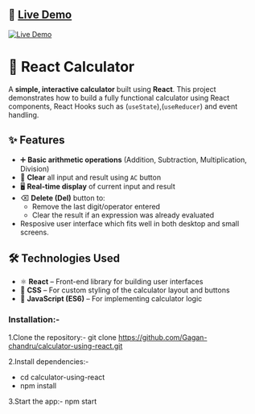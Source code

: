 ## 🔗 [Live Demo](https://tic-tac-toe-react-gagan.netlify.app)

[![Live Demo](https://img.shields.io/badge/🚀%20Live%20Demo-Click%20Here-brightgreen?style=for-the-badge)](https://react-calculator-gagan.netlify.app)

# 🧮 React Calculator

A **simple, interactive calculator** built using **React**. This project demonstrates how to build a fully functional calculator using React components, React Hooks such as (`useState`),(`useReducer`) and event handling.


## ✨ Features

- ➕ **Basic arithmetic operations** (Addition, Subtraction, Multiplication, Division)
- 🧼 **Clear** all input and result using `AC` button
- 🖥️ **Real-time display** of current input and result
- ⌫ **Delete (Del)** button to:
  - Remove the last digit/operator entered
  - Clear the result if an expression was already evaluated
- Resposive user interface which fits well in both desktop and small screens.
## 🛠️ Technologies Used

- ⚛️ **React** – Front-end library for building user interfaces
- 🎨 **CSS** – For custom styling of the calculator layout and buttons
- 📜 **JavaScript (ES6)** – For implementing calculator logic


### Installation:-

1.Clone the repository:-
git clone https://github.com/Gagan-chandru/calculator-using-react.git

2.Install dependencies:-
- cd calculator-using-react
- npm install

3.Start the app:-
npm start

